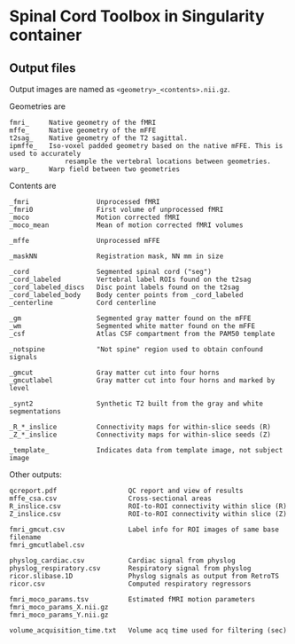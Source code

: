 # Spinal Cord Toolbox in Singularity container


## Output files

Output images are named as `<geometry>_<contents>.nii.gz`.

Geometries are

    fmri_     Native geometry of the fMRI
    mffe_     Native geometry of the mFFE
    t2sag_    Native geometry of the T2 sagittal.
    ipmffe_   Iso-voxel padded geometry based on the native mFFE. This is used to accurately 
                  resample the vertebral locations between geometries.
    warp_     Warp field between two geometries

Contents are

    _fmri                 Unprocessed fMRI
    _fmri0                First volume of unprocessed fMRI
    _moco                 Motion corrected fMRI
    _moco_mean            Mean of motion corrected fMRI volumes
    
    _mffe                 Unprocessed mFFE
    
    _maskNN               Registration mask, NN mm in size
    
    _cord                 Segmented spinal cord ("seg")
    _cord_labeled         Vertebral label ROIs found on the t2sag
    _cord_labeled_discs   Disc point labels found on the t2sag
    _cord_labeled_body    Body center points from _cord_labeled
    _centerline           Cord centerline
    
    _gm                   Segmented gray matter found on the mFFE
    _wm                   Segmented white matter found on the mFFE
    _csf                  Atlas CSF compartment from the PAM50 template
    
    _notspine             "Not spine" region used to obtain confound signals
    
    _gmcut                Gray matter cut into four horns
    _gmcutlabel           Gray matter cut into four horns and marked by level
    
    _synt2                Synthetic T2 built from the gray and white segmentations
    
    _R_*_inslice          Connectivity maps for within-slice seeds (R)
    _Z_*_inslice          Connectivity maps for within-slice seeds (Z)
    
    _template_            Indicates data from template image, not subject image

Other outputs:

    qcreport.pdf                  QC report and view of results
    mffe_csa.csv                  Cross-sectional areas
    R_inslice.csv                 ROI-to-ROI connectivity within slice (R)
    Z_inslice.csv                 ROI-to-ROI connectivity within slice (Z)
    
    fmri_gmcut.csv                Label info for ROI images of same base filename
    fmri_gmcutlabel.csv
    
    physlog_cardiac.csv           Cardiac signal from physlog
    physlog_respiratory.csv       Respiratory signal from physlog
    ricor.slibase.1D              Physlog signals as output from RetroTS
    ricor.csv                     Computed respiratory regressors
    
    fmri_moco_params.tsv          Estimated fMRI motion parameters
    fmri_moco_params_X.nii.gz
    fmri_moco_params_Y.nii.gz
    
    volume_acquisition_time.txt   Volume acq time used for filtering (sec)

